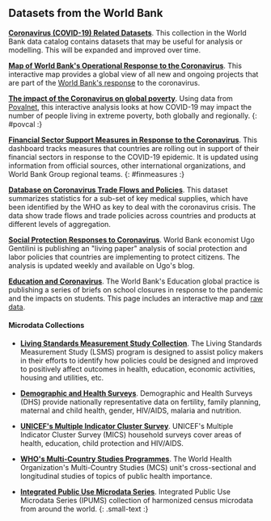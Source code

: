 
## Datasets from the World Bank ##

**[Coronavirus (COVID-19) Related Datasets][ddh]**.
This collection in the World Bank data catalog contains datasets that may be useful for analysis or modelling.
This will be expanded and improved over time.

**[Map of World Bank's Operational Response to the Coronavirus][wb-cvmap]**.
This interactive map provides a global view of all new and ongoing projects that are part
of the [World Bank's response][wb-covid] to the coronavirus.

**[The impact of the Coronavirus on global poverty][blog-pov1]**.
Using data from [Povalnet][povcal], this interactive analysis looks at how COVID-19 may impact
the number of people living in extreme poverty, both globally and regionally.
{: #povcal :}

**[Financial Sector Support Measures in Response to the Coronavirus][fci-map]**.
This dashboard tracks measures that countries are rolling out in support of their financial sectors in response to the COVID-19
epidemic. It is updated using information from official sources, other international organizations, and World Bank Group
regional teams.
{: #finmeasures :}

**[Database on Coronavirus Trade Flows and Policies][wb-trade]**.
This dataset summarizes statistics for a sub-set of key medical supplies, which
have been identified by the WHO as key to deal with the coronavirus crisis. The
data show trade flows and trade policies across countries and products at
different levels of aggregation.

**[Social Protection Responses to Coronavirus][ugo]**.
World Bank economist Ugo Gentilini is publishing
an "living paper" analysis of social protection and labor policies that countries are implementing to
protect citizens. The analysis is updated weekly and available on Ugo's blog.

**[Education and Coronavirus][jp]**.
The World Bank's Education global practice is publishing a series of briefs on school closures in
response to the pandemic and the impacts on students. This page includes an interactive map and
[raw data][jp-csv].

#### Microdata Collections ####

* **[Living Standards Measurement Study Collection][lsms]**.
  The Living Standards Measurement Study (LSMS) program is designed to assist policy makers in their efforts to identify how policies could be designed and improved to positively affect outcomes in health, education, economic activities, housing and utilities, etc.

* **[Demographic and Health Surveys][dhs]**.
  Demographic and Health Surveys (DHS) provide nationally representative data on fertility, family planning, maternal and child health, gender, HIV/AIDS, malaria and nutrition.

* **[UNICEF's Multiple Indicator Cluster Survey][mics]**.
  UNICEF's Multiple Indicator Cluster Survey (MICS) household surveys cover areas of health, education, child protection and HIV/AIDS.

* **[WHO's Multi-Country Studies Programmes][who]**.
  The World Health Organization's Multi-Country Studies (MCS) unit's cross-sectional and longitudinal studies of topics of public health importance.

* **[Integrated Public Use Microdata Series][ipums]**.
  Integrated Public Use Microdata Series (IPUMS) collection of harmonized census microdata from around the world.
{: .small-text :}

[ddh]: https://datacatalog.worldbank.org/search?search_api_views_fulltext_op=AND&f%5B0%5D=field_collection_field%3A2026&sort_by=field_wbddh_modified_date
[lsms]: https://microdatalib.worldbank.org/index.php/catalog/LSMS
[who]: https://microdata.worldbank.org/index.php/catalog/WHO
[mics]: https://microdata.worldbank.org/index.php/catalog/MICS
[dhs]: https://microdata.worldbank.org/index.php/catalog/dhs
[ipums]: https://microdata.worldbank.org/index.php/catalog/ipums

[ugo]: http://www.ugogentilini.net/

[jp]: https://www.worldbank.org/en/data/interactive/2020/03/24/world-bank-education-and-covid-19
[jp-csv]: https://dataviz.worldbank.org/t/EdStats/views/covid19/dsh_simple.csv

[wb-cvmap]: https://maps.worldbank.org/?COVID19=true
[wb-covid]: https://www.worldbank.org/en/who-we-are/news/coronavirus-covid19

[wb-trade]: https://www.worldbank.org/en/data/interactive/2020/04/02/database-on-coronavirus-covid-19-trade-flows-and-policies
[fci-map]: https://dataviz.worldbank.org/views/FS-COVID19/Overview?:embed=y&:isGuestRedirectFromVizportal=y&:display_count=n&:showAppBanner=false&:origin=viz_share_link&:showVizHome=n
[blog-pov1]: https://blogs.worldbank.org/opendata/impact-covid-19-coronavirus-global-poverty-why-sub-saharan-africa-might-be-region-hardest
[povcal]: http://iresearch.worldbank.org/PovcalNet/home.aspx
